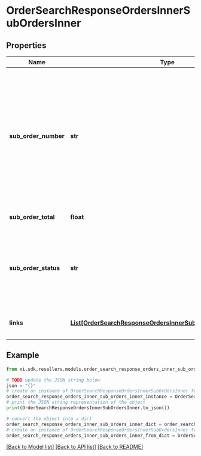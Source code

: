 # OrderSearchResponseOrdersInnerSubOrdersInner


## Properties

Name | Type | Description | Notes
------------ | ------------- | ------------- | -------------
**sub_order_number** | **str** | The sub order number. The two-digit prefix is the warehouse code of the warehouse nearest to the reseller. The middle number is the order number. The two-digit suffix is the sub order number. | [optional] 
**sub_order_total** | **float** | The total for the suborder. | [optional] 
**sub_order_status** | **str** | The status of the suborder. One of:- Shipped, Canceled, Backordered, Processing, On Hold, Delivered | [optional] 
**links** | [**List[OrderSearchResponseOrdersInnerSubOrdersInnerLinksInner]**](OrderSearchResponseOrdersInnerSubOrdersInnerLinksInner.md) | Link to Order Details for the sub order(s). | [optional] 

## Example

```python
from xi.sdk.resellers.models.order_search_response_orders_inner_sub_orders_inner import OrderSearchResponseOrdersInnerSubOrdersInner

# TODO update the JSON string below
json = "{}"
# create an instance of OrderSearchResponseOrdersInnerSubOrdersInner from a JSON string
order_search_response_orders_inner_sub_orders_inner_instance = OrderSearchResponseOrdersInnerSubOrdersInner.from_json(json)
# print the JSON string representation of the object
print(OrderSearchResponseOrdersInnerSubOrdersInner.to_json())

# convert the object into a dict
order_search_response_orders_inner_sub_orders_inner_dict = order_search_response_orders_inner_sub_orders_inner_instance.to_dict()
# create an instance of OrderSearchResponseOrdersInnerSubOrdersInner from a dict
order_search_response_orders_inner_sub_orders_inner_from_dict = OrderSearchResponseOrdersInnerSubOrdersInner.from_dict(order_search_response_orders_inner_sub_orders_inner_dict)
```
[[Back to Model list]](../README.md#documentation-for-models) [[Back to API list]](../README.md#documentation-for-api-endpoints) [[Back to README]](../README.md)


